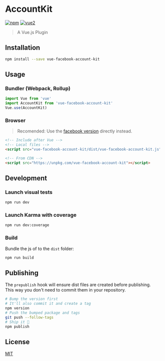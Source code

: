# AccountKit

[![npm](https://img.shields.io/npm/v/vue-facebook-account-kit.svg)](https://www.npmjs.com/package/vue-facebook-account-kit) [![vue2](https://img.shields.io/badge/vue-2.x-brightgreen.svg)](https://vuejs.org/)

> A Vue.js Plugin

## Installation

```bash
npm install --save vue-facebook-account-kit
```

## Usage

### Bundler (Webpack, Rollup)

```js
import Vue from 'vue'
import AccountKit from 'vue-facebook-account-kit'
Vue.use(AccountKit)
```

### Browser
> Recomended: Use the [facebook version](https://developers.facebook.com/docs/accountkit/webjs) directly instead. 
```html
<!-- Include after Vue -->
<!-- Local files -->
<script src="vue-facebook-account-kit/dist/vue-facebook-account-kit.js"></script>

<!-- From CDN -->
<script src="https://unpkg.com/vue-facebook-account-kit"></script>
```

## Development

### Launch visual tests

```bash
npm run dev
```

### Launch Karma with coverage

```bash
npm run dev:coverage
```

### Build

Bundle the js of to the `dist` folder:

```bash
npm run build
```


## Publishing

The `prepublish` hook will ensure dist files are created before publishing. This
way you don't need to commit them in your repository.

```bash
# Bump the version first
# It'll also commit it and create a tag
npm version
# Push the bumped package and tags
git push --follow-tags
# Ship it 🚀
npm publish
```

## License

[MIT](http://opensource.org/licenses/MIT)
